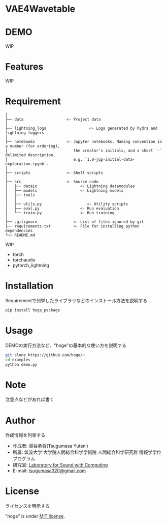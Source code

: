 # VAE4Wavetable

# DEMO

WIP

# Features

WIP

# Requirement


```
│
├── data                   <- Project data
│
├── lightning_logs                   <- Logs generated by hydra and lightning loggers
│
├── notebooks              <- Jupyter notebooks. Naming convention is a number (for ordering),
│                             the creator's initials, and a short `-` delimited description,
│                             e.g. `1.0-jqp-initial-data-exploration.ipynb`.
│
├── scripts                <- Shell scripts
│
├── src                    <- Source code
│   ├── dataio                   <- Lightning datamodules
│   ├── models                   <- Lightning models
│   ├── tools
│   │
|   ├── utils.py                    <- Utility scripts
│   ├── eval.py                  <- Run evaluation
│   └── train.py                 <- Run training
│
├── .gitignore                <- List of files ignored by git
├── requirements.txt          <- File for installing python dependencies
└── README.md
```



WIP
* torch
* torchaudio
* pytorch_lightning

# Installation

Requirementで列挙したライブラリなどのインストール方法を説明する

```bash
pip install huga_package
```

# Usage

DEMOの実行方法など、"hoge"の基本的な使い方を説明する

```bash
git clone https://github.com/hoge/~
cd examples
python demo.py
```

# Note

注意点などがあれば書く

# Author

作成情報を列挙する

* 作成者: 湯谷承将(Tsugumasa Yutani)
* 所属: 筑波大学 大学院人間総合科学学術院 人間総合科学研究群 情報学学位プログラム
* 研究室: [Laboratory for Sound with Computing](https://lspc.slis.tsukuba.ac.jp/)
* E-mail: tsugumasa320@gmail.com

# License
ライセンスを明示する

"hoge" is under [MIT license](https://en.wikipedia.org/wiki/MIT_License).
